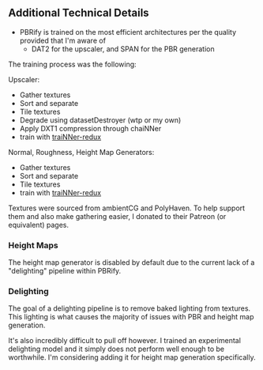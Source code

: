 ## Additional Technical Details
- PBRify is trained on the most efficient architectures per the quality provided that I'm aware of
  - DAT2 for the upscaler, and SPAN for the PBR generation

The training process was the following:

Upscaler:

- Gather textures
- Sort and separate
- Tile textures
- Degrade using datasetDestroyer (wtp or my own)
- Apply DXT1 compression through chaiNNer
- train with [traiNNer-redux](https://github.com/the-database/traiNNer-redux)

Normal, Roughness, Height Map Generators:
- Gather textures
- Sort and separate
- Tile textures
- train with [traiNNer-redux](https://github.com/the-database/traiNNer-redux)

Textures were sourced from ambientCG and PolyHaven. To help support them and also make gathering easier, I donated to their Patreon (or equivalent) pages.

### Height Maps
The height map generator is disabled by default due to the current lack of a "delighting" pipeline within PBRify. 

### Delighting
The goal of a delighting pipeline is to remove baked lighting from textures. This lighting is what causes the majority of issues with PBR and height map generation. 

It's also incredibly difficult to pull off however. I trained an experimental delighting model and it simply does not perform well enough to be worthwhile. I'm considering adding it for height map generation specifically.
